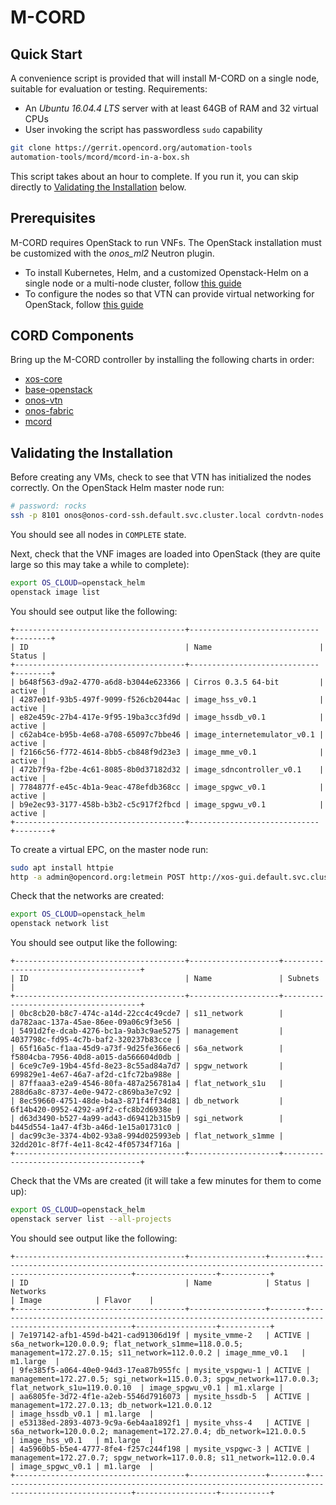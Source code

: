 # M-CORD

## Quick Start

A convenience script is provided that will install M-CORD on a single
node, suitable for evaluation or testing.  Requirements:

- An _Ubuntu 16.04.4 LTS_ server with at least 64GB of RAM and 32 virtual CPUs
- User invoking the script has passwordless `sudo` capability

```bash
git clone https://gerrit.opencord.org/automation-tools
automation-tools/mcord/mcord-in-a-box.sh
```

This script takes about an hour to complete.  If you run it, you can skip
directly to [Validating the Installation](#validating-the-installation) below.

## Prerequisites

M-CORD requires OpenStack to run VNFs.  The OpenStack installation
must be customized with the *onos_ml2* Neutron plugin.

- To install Kubernetes, Helm, and a customized Openstack-Helm on a single node or a multi-node cluster, follow [this guide](../../prereqs/openstack-helm.md)
- To configure the nodes so that VTN can provide virtual networking for OpenStack, follow [this guide](../../prereqs/vtn-setup.md)

## CORD Components

Bring up the M-CORD controller by installing the following charts in order:

- [xos-core](../../charts/xos-core.md)
- [base-openstack](../../charts/base-openstack.md)
- [onos-vtn](../../charts/onos.md#onos-vtn)
- [onos-fabric](../../charts/onos.md#onos-fabric)
- [mcord](../../charts/mcord.md)

## Validating the Installation

Before creating any VMs, check to see that VTN has initialized the nodes
correctly.  On the OpenStack Helm master node run:

```bash
# password: rocks
ssh -p 8101 onos@onos-cord-ssh.default.svc.cluster.local cordvtn-nodes
```

You should see all nodes in `COMPLETE` state.

Next, check that the VNF images are loaded into OpenStack (they are quite large
so this may take a while to complete):

```bash
export OS_CLOUD=openstack_helm
openstack image list
```

You should see output like the following:

```text
+--------------------------------------+-----------------------------+--------+
| ID                                   | Name                        | Status |
+--------------------------------------+-----------------------------+--------+
| b648f563-d9a2-4770-a6d8-b3044e623366 | Cirros 0.3.5 64-bit         | active |
| 4287e01f-93b5-497f-9099-f526cb2044ac | image_hss_v0.1              | active |
| e82e459c-27b4-417e-9f95-19ba3cc3fd9d | image_hssdb_v0.1            | active |
| c62ab4ce-b95b-4e68-a708-65097c7bbe46 | image_internetemulator_v0.1 | active |
| f2166c56-f772-4614-8bb5-cb848f9d23e3 | image_mme_v0.1              | active |
| 472b7f9a-f2be-4c61-8085-8b0d37182d32 | image_sdncontroller_v0.1    | active |
| 7784877f-e45c-4b1a-9eac-478efdb368cc | image_spgwc_v0.1            | active |
| b9e2ec93-3177-458b-b3b2-c5c917f2fbcd | image_spgwu_v0.1            | active |
+--------------------------------------+-----------------------------+--------+
```

To create a virtual EPC, on the master node run:

```bash
sudo apt install httpie
http -a admin@opencord.org:letmein POST http://xos-gui.default.svc.cluster.local:4000/xosapi/v1/vepc/vepcserviceinstances blueprint=mcord_5 site_id=1
```

Check that the networks are created:

```bash
export OS_CLOUD=openstack_helm
openstack network list
```

You should see output like the following:

```text
+--------------------------------------+--------------------+--------------------------------------+
| ID                                   | Name               | Subnets                              |
+--------------------------------------+--------------------+--------------------------------------+
| 0bc8cb20-b8c7-474c-a14d-22cc4c49cde7 | s11_network        | da782aac-137a-45ae-86ee-09a06c9f3e56 |
| 5491d2fe-dcab-4276-bc1a-9ab3c9ae5275 | management         | 4037798c-fd95-4c7b-baf2-320237b83cce |
| 65f16a5c-f1aa-45d9-a73f-9d25fe366ec6 | s6a_network        | f5804cba-7956-40d8-a015-da566604d0db |
| 6ce9c7e9-19b4-45fd-8e23-8c55ad84a7d7 | spgw_network       | 699829e1-4e67-46a7-af2d-c1fc72ba988e |
| 87ffaaa3-e2a9-4546-80fa-487a256781a4 | flat_network_s1u   | 288d6a8c-8737-4e0e-9472-c869ba3e7c92 |
| 8ec59660-4751-48de-b4a3-871f4ff34d81 | db_network         | 6f14b420-0952-4292-a9f2-cfc8b2d6938e |
| d63d3490-b527-4a99-ad43-d69412b315b9 | sgi_network        | b445d554-1a47-4f3b-a46d-1e15a01731c0 |
| dac99c3e-3374-4b02-93a8-994d025993eb | flat_network_s1mme | 32dd201c-8f7f-4e11-8c42-4f05734f716a |
+--------------------------------------+--------------------+--------------------------------------+
```

Check that the VMs are created (it will take a few minutes for them to come up):

```bash
export OS_CLOUD=openstack_helm
openstack server list --all-projects
```

You should see output like the following:

```text
+--------------------------------------+-----------------+--------+----------------------------------------------------------------------------------------------------+------------------+-----------+
| ID                                   | Name            | Status | Networks                                                                                           | Image            | Flavor    |
+--------------------------------------+-----------------+--------+----------------------------------------------------------------------------------------------------+------------------+-----------+
| 7e197142-afb1-459d-b421-cad91306d19f | mysite_vmme-2   | ACTIVE | s6a_network=120.0.0.9; flat_network_s1mme=118.0.0.5; management=172.27.0.15; s11_network=112.0.0.2 | image_mme_v0.1   | m1.large  |
| 9fe385f5-a064-40e0-94d3-17ea87b955fc | mysite_vspgwu-1 | ACTIVE | management=172.27.0.5; sgi_network=115.0.0.3; spgw_network=117.0.0.3; flat_network_s1u=119.0.0.10  | image_spgwu_v0.1 | m1.xlarge |
| aa6805fe-3d72-4f1e-a2eb-5546d7916073 | mysite_hssdb-5  | ACTIVE | management=172.27.0.13; db_network=121.0.0.12                                                      | image_hssdb_v0.1 | m1.large  |
| e53138ed-2893-4073-9c9a-6eb4aa1892f1 | mysite_vhss-4   | ACTIVE | s6a_network=120.0.0.2; management=172.27.0.4; db_network=121.0.0.5                                 | image_hss_v0.1   | m1.large  |
| 4a5960b5-b5e4-4777-8fe4-f257c244f198 | mysite_vspgwc-3 | ACTIVE | management=172.27.0.7; spgw_network=117.0.0.8; s11_network=112.0.0.4                               | image_spgwc_v0.1 | m1.large  |
+--------------------------------------+-----------------+--------+----------------------------------------------------------------------------------------------------+------------------+-----------+
```
